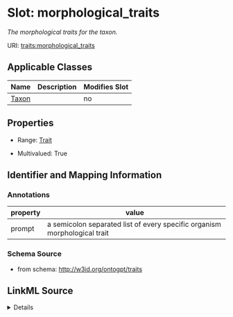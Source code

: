 

# Slot: morphological_traits


_The morphological traits for the taxon._



URI: [traits:morphological_traits](http://w3id.org/ontogpt/traits/morphological_traits)



<!-- no inheritance hierarchy -->





## Applicable Classes

| Name | Description | Modifies Slot |
| --- | --- | --- |
| [Taxon](Taxon.md) |  |  no  |







## Properties

* Range: [Trait](Trait.md)

* Multivalued: True





## Identifier and Mapping Information





### Annotations

| property | value |
| --- | --- |
| prompt | a semicolon separated list of every specific organism morphological trait |



### Schema Source


* from schema: http://w3id.org/ontogpt/traits




## LinkML Source

<details>
```yaml
name: morphological_traits
annotations:
  prompt:
    tag: prompt
    value: a semicolon separated list of every specific organism morphological trait
description: The morphological traits for the taxon.
from_schema: http://w3id.org/ontogpt/traits
rank: 1000
multivalued: true
alias: morphological_traits
owner: Taxon
domain_of:
- Taxon
range: Trait

```
</details>